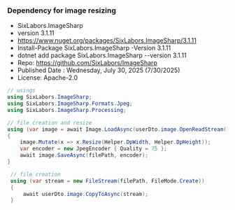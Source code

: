 ### Dependency for image resizing

- SixLabors.ImageSharp
- version 3.1.11
- https://www.nuget.org/packages/SixLabors.ImageSharp/3.1.11
- Install-Package SixLabors.ImageSharp -Version 3.1.11
- dotnet add package SixLabors.ImageSharp --version 3.1.11
- Repo: https://github.com/SixLabors/ImageSharp
- Published Date : Wednesday, July 30, 2025 (7/30/2025)
- License: Apache-2.0


```cs
// usings
using SixLabors.ImageSharp;
using SixLabors.ImageSharp.Formats.Jpeg;
using SixLabors.ImageSharp.Processing;

// file creation and resize
using (var image = await Image.LoadAsync(userDto.image.OpenReadStream()))
{
    image.Mutate(x => x.Resize(Helper.DpWidth, Helper.DpHeight));
    var encoder = new JpegEncoder { Quality = 75 };
    await image.SaveAsync(filePath, encoder);
}
```


```cs
 // file creation
 using (var stream = new FileStream(filePath, FileMode.Create))
 {
     await userDto.image.CopyToAsync(stream);
 }
 ```